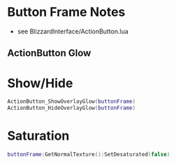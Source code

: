 # Button Frame Notes
- see BlizzardInterface/ActionButton.lua

## ActionButton Glow

# Show/Hide
```lua
ActionButton_ShowOverlayGlow(buttonFrame)
ActionButton_HideOverlayGlow(buttonFrame)
```

# Saturation

```lua
buttonFrame:GetNormalTexture():SetDesaturated(false)
```